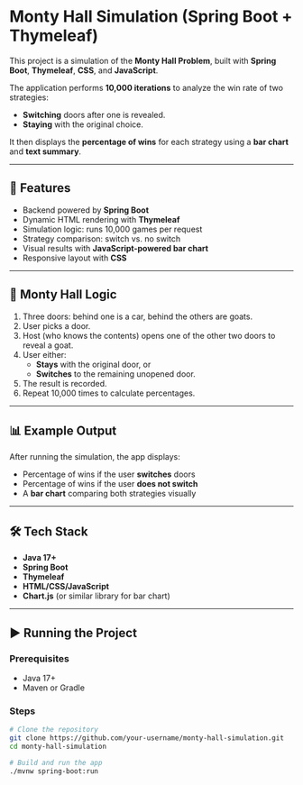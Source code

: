 # Monty Hall Simulation (Spring Boot + Thymeleaf)

This project is a simulation of the **Monty Hall Problem**, built with **Spring Boot**, **Thymeleaf**, **CSS**, and **JavaScript**.

The application performs **10,000 iterations** to analyze the win rate of two strategies:
- **Switching** doors after one is revealed.
- **Staying** with the original choice.

It then displays the **percentage of wins** for each strategy using a **bar chart** and **text summary**.

---

## 🚀 Features

- Backend powered by **Spring Boot**
- Dynamic HTML rendering with **Thymeleaf**
- Simulation logic: runs 10,000 games per request
- Strategy comparison: switch vs. no switch
- Visual results with **JavaScript-powered bar chart**
- Responsive layout with **CSS**

---

## 🧪 Monty Hall Logic

1. Three doors: behind one is a car, behind the others are goats.
2. User picks a door.
3. Host (who knows the contents) opens one of the other two doors to reveal a goat.
4. User either:
   - **Stays** with the original door, or
   - **Switches** to the remaining unopened door.
5. The result is recorded.
6. Repeat 10,000 times to calculate percentages.

---

## 📊 Example Output

After running the simulation, the app displays:

- Percentage of wins if the user **switches** doors
- Percentage of wins if the user **does not switch**
- A **bar chart** comparing both strategies visually

---

## 🛠️ Tech Stack

- **Java 17+**
- **Spring Boot**
- **Thymeleaf**
- **HTML/CSS/JavaScript**
- **Chart.js** (or similar library for bar chart)

---

## ▶️ Running the Project

### Prerequisites
- Java 17+
- Maven or Gradle

### Steps

```bash
# Clone the repository
git clone https://github.com/your-username/monty-hall-simulation.git
cd monty-hall-simulation

# Build and run the app
./mvnw spring-boot:run

